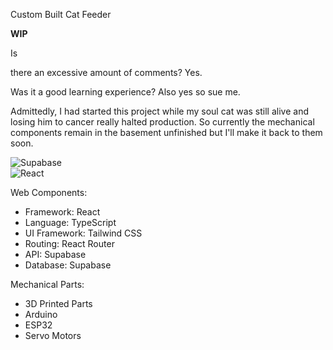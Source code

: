 Custom Built Cat Feeder

**WIP**

Is

there an excessive amount of comments? Yes.

Was it a good learning experience? Also yes so sue me.

Admittedly, I had started this project while my soul cat was still alive and losing him to cancer really halted production. So currently the mechanical components remain in the basement unfinished but I'll make it back to them soon.

![Supabase](https://img.shields.io/badge/Supabase-3ECF8E?style=for-the-badge&logo=supabase&logoColor=white)  
![React](https://img.shields.io/badge/react-%2320232a.svg?style=for-the-badge&logo=react&logoColor=%2361DAFB)

Web Components:
- Framework: React
- Language: TypeScript
- UI Framework: Tailwind CSS
- Routing: React Router
- API: Supabase
- Database: Supabase

Mechanical Parts:
- 3D Printed Parts
- Arduino 
- ESP32
- Servo Motors
